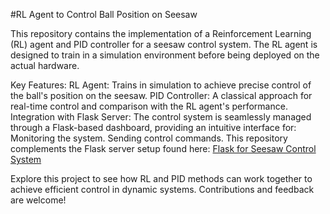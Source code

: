 #RL Agent to Control Ball Position on Seesaw

This repository contains the implementation of a Reinforcement Learning (RL) agent and PID controller for a seesaw control system. The RL agent is designed to train in a simulation environment before being deployed on the actual hardware.

Key Features:
RL Agent: Trains in simulation to achieve precise control of the ball's position on the seesaw.
PID Controller: A classical approach for real-time control and comparison with the RL agent's performance.
Integration with Flask Server: The control system is seamlessly managed through a Flask-based dashboard, providing an intuitive interface for:
Monitoring the system.
Sending control commands.
This repository complements the Flask server setup found here:
[Flask for Seesaw Control System](https://github.com/MuhammadAliacc/Flask-For-Seesaw-Control-System)

Explore this project to see how RL and PID methods can work together to achieve efficient control in dynamic systems. Contributions and feedback are welcome!
